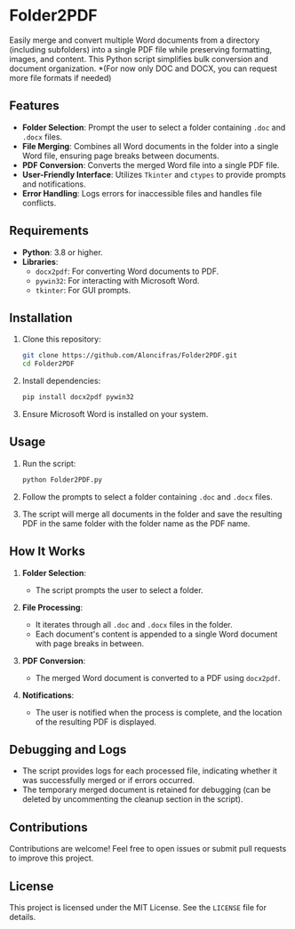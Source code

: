 # Folder2PDF

Easily merge and convert multiple Word documents from a directory (including subfolders) into a single PDF file while preserving formatting, images, and content. This Python script simplifies bulk conversion and document organization. 
\*(For now only DOC and DOCX, you can request more file formats if needed)

## Features

- **Folder Selection**: Prompt the user to select a folder containing `.doc` and `.docx` files.
- **File Merging**: Combines all Word documents in the folder into a single Word file, ensuring page breaks between documents.
- **PDF Conversion**: Converts the merged Word file into a single PDF file.
- **User-Friendly Interface**: Utilizes `Tkinter` and `ctypes` to provide prompts and notifications.
- **Error Handling**: Logs errors for inaccessible files and handles file conflicts.

## Requirements

- **Python**: 3.8 or higher.
- **Libraries**:
  - `docx2pdf`: For converting Word documents to PDF.
  - `pywin32`: For interacting with Microsoft Word.
  - `tkinter`: For GUI prompts.

## Installation

1. Clone this repository:

   ```bash
   git clone https://github.com/Aloncifras/Folder2PDF.git
   cd Folder2PDF
   ```

2. Install dependencies:

   ```bash
   pip install docx2pdf pywin32
   ```

3. Ensure Microsoft Word is installed on your system.

## Usage

1. Run the script:

   ```bash
   python Folder2PDF.py
   ```

2. Follow the prompts to select a folder containing `.doc` and `.docx` files.

3. The script will merge all documents in the folder and save the resulting PDF in the same folder with the folder name as the PDF name.

## How It Works

1. **Folder Selection**:

   - The script prompts the user to select a folder.

2. **File Processing**:

   - It iterates through all `.doc` and `.docx` files in the folder.
   - Each document's content is appended to a single Word document with page breaks in between.

3. **PDF Conversion**:

   - The merged Word document is converted to a PDF using `docx2pdf`.

4. **Notifications**:

   - The user is notified when the process is complete, and the location of the resulting PDF is displayed.

## Debugging and Logs

- The script provides logs for each processed file, indicating whether it was successfully merged or if errors occurred.
- The temporary merged document is retained for debugging (can be deleted by uncommenting the cleanup section in the script).

## Contributions

Contributions are welcome! Feel free to open issues or submit pull requests to improve this project.

## License

This project is licensed under the MIT License. See the `LICENSE` file for details.

